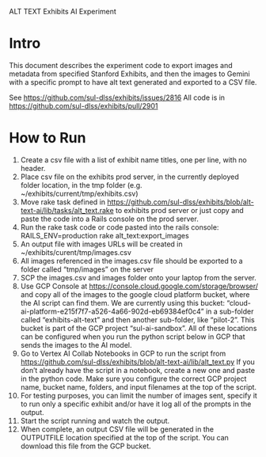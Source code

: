 
ALT TEXT Exhibits AI Experiment

# Intro

This document describes the experiment code to export images and metadata from specified Stanford Exhibits, and then the images to Gemini with a specific prompt to have alt text generated and exported to a CSV file.

See https://github.com/sul-dlss/exhibits/issues/2816
All code is in https://github.com/sul-dlss/exhibits/pull/2901

# How to Run

1. Create a csv file with a list of exhibit name titles, one per line, with no header.
2. Place csv file on the exhibits prod server, in the currently deployed folder location, in the tmp folder (e.g. ~/exhibits/current/tmp/exhibits.csv)
3. Move rake task defined in https://github.com/sul-dlss/exhibits/blob/alt-text-ai/lib/tasks/alt_text.rake to exhibits prod server or just copy and paste the code into a Rails console on the prod server.
4. Run the rake task code or code pasted into the rails console: RAILS_ENV=production rake alt_text:export_images
5. An output file with images URLs will be created in ~/exhibits/curent/tmp/images.csv
6. All images referenced in the images.csv file should be exported to a folder called “tmp/images” on the server
7. SCP the images.csv and images folder onto your laptop from the server.
8. Use GCP Console at https://console.cloud.google.com/storage/browser/  and copy all of the images to the google cloud platform bucket, where the AI script can find them.  We are currently using this bucket: “cloud-ai-platform-e215f7f7-a526-4a66-902d-eb69384ef0c4” in a sub-folder called “exhibits-alt-text” and then another sub-folder, like “pilot-2”.  This bucket is part of the GCP project “sul-ai-sandbox”.  All of these locations can be configured when you run the python script below in GCP that sends the images to the AI model.
9. Go to Vertex AI Collab Notebooks in GCP to run the script from https://github.com/sul-dlss/exhibits/blob/alt-text-ai/lib/alt_text.py   If you don’t already have the script in a notebook, create a new one and paste in the python code.  Make sure you configure the correct GCP project name, bucket name, folders, and input filenames at the top of the script.
10. For testing purposes, you can limit the number of images sent, specify it to run only a specific exhibit and/or have it log all of the prompts in the output.
11. Start the script running and watch the output.
12. When complete, an output CSV file will be generated in the OUTPUTFILE location specified at the top of the script. You can download this file from the GCP bucket.
